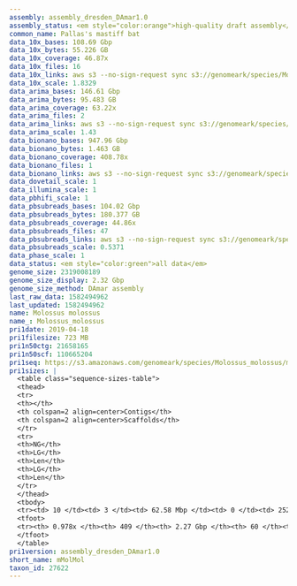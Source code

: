 ```yaml
---
assembly: assembly_dresden_DAmar1.0
assembly_status: <em style="color:orange">high-quality draft assembly</em>
common_name: Pallas's mastiff bat
data_10x_bases: 108.69 Gbp
data_10x_bytes: 55.226 GB
data_10x_coverage: 46.87x
data_10x_files: 16
data_10x_links: aws s3 --no-sign-request sync s3://genomeark/species/Molossus_molossus/mMolMol1/genomic_data/10x/ .<br>
data_10x_scale: 1.8329
data_arima_bases: 146.61 Gbp
data_arima_bytes: 95.483 GB
data_arima_coverage: 63.22x
data_arima_files: 2
data_arima_links: aws s3 --no-sign-request sync s3://genomeark/species/Molossus_molossus/mMolMol1/genomic_data/arima/ .<br>
data_arima_scale: 1.43
data_bionano_bases: 947.96 Gbp
data_bionano_bytes: 1.463 GB
data_bionano_coverage: 408.78x
data_bionano_files: 1
data_bionano_links: aws s3 --no-sign-request sync s3://genomeark/species/Molossus_molossus/mMolMol1/genomic_data/bionano/ .<br>
data_dovetail_scale: 1
data_illumina_scale: 1
data_pbhifi_scale: 1
data_pbsubreads_bases: 104.02 Gbp
data_pbsubreads_bytes: 180.377 GB
data_pbsubreads_coverage: 44.86x
data_pbsubreads_files: 47
data_pbsubreads_links: aws s3 --no-sign-request sync s3://genomeark/species/Molossus_molossus/mMolMol1/genomic_data/pacbio/ . --exclude "*ccs.bam*"<br>
data_pbsubreads_scale: 0.5371
data_phase_scale: 1
data_status: <em style="color:green">all data</em>
genome_size: 2319008189
genome_size_display: 2.32 Gbp
genome_size_method: DAmar assembly
last_raw_data: 1582494962
last_updated: 1582494962
name: Molossus molossus
name_: Molossus_molossus
pri1date: 2019-04-18
pri1filesize: 723 MB
pri1n50ctg: 21658165
pri1n50scf: 110665204
pri1seq: https://s3.amazonaws.com/genomeark/species/Molossus_molossus/mMolMol1/assembly_dresden_DAmar1.0/mMolMol1.pri.asm.20190418.fasta.gz
pri1sizes: |
  <table class="sequence-sizes-table">
  <thead>
  <tr>
  <th></th>
  <th colspan=2 align=center>Contigs</th>
  <th colspan=2 align=center>Scaffolds</th>
  </tr>
  <tr>
  <th>NG</th>
  <th>LG</th>
  <th>Len</th>
  <th>LG</th>
  <th>Len</th>
  </tr>
  </thead>
  <tbody>
  <tr><td> 10 </td><td> 3 </td><td> 62.58 Mbp </td><td> 0 </td><td> 252.44 Mbp </td></tr>  <tr><td> 20 </td><td> 7 </td><td> 49.87 Mbp </td><td> 2 </td><td> 132.40 Mbp </td></tr>  <tr><td> 30 </td><td> 12 </td><td> 34.19 Mbp </td><td> 4 </td><td> 119.27 Mbp </td></tr>  <tr><td> 40 </td><td> 20 </td><td> 26.92 Mbp </td><td> 6 </td><td> 112.86 Mbp </td></tr>  <tr style="background-color:#cccccc;"><td> 50 </td><td> 30 </td><td style="background-color:#88ff88;"> 21.66 Mbp </td><td> 8 </td><td style="background-color:#88ff88;"> 110.67 Mbp </td></tr>  <tr><td> 60 </td><td> 41 </td><td> 18.67 Mbp </td><td> 10 </td><td> 107.80 Mbp </td></tr>  <tr><td> 70 </td><td> 58 </td><td> 10.97 Mbp </td><td> 12 </td><td> 95.14 Mbp </td></tr>  <tr><td> 80 </td><td> 87 </td><td> 5.75 Mbp </td><td> 15 </td><td> 72.82 Mbp </td></tr>  <tr><td> 90 </td><td> 147 </td><td> 2.55 Mbp </td><td> 18 </td><td> 55.97 Mbp </td></tr>  <tr><td> 100 </td><td> - </td><td> - </td><td> 59 </td><td> 28.36 Kbp </td></tr>  </tbody>
  <tfoot>
  <tr><th> 0.978x </th><th> 409 </th><th> 2.27 Gbp </th><th> 60 </th><th> 2.32 Gbp </th></tr>
  </tfoot>
  </table>
pri1version: assembly_dresden_DAmar1.0
short_name: mMolMol
taxon_id: 27622
---
```

